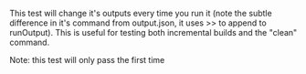 This test will change it's outputs every time you run it (note the subtle
difference in it's command from output.json, it uses >> to append to
runOutput). This is useful for testing both incremental builds and the "clean"
command.

Note: this test will only pass the first time
